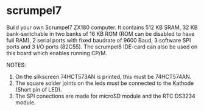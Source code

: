 # scrumpel7
Build your own Scrumpel7 ZX180 computer.
It contains 512 KB SRAM, 32 KB bank-switchable in two banks of 16 KB ROM (ROM can be disabled to have full RAM), 2 serial ports with fixed baudrate of 9600 Baud, 3 software SPI ports and 3 I/O ports (82C55).
The scrumpel6 IDE-card can also be used on this board which enables running CP/M.

NOTES:

1. On the silkscreen 74HCT573AN is printed, this must be 74HCT574AN.
2. The square solder joints on the leds must be connected to the Kathode (Short pin of LED).
3. The SPI conections are made for microSD module and the RTC DS3234 module.
